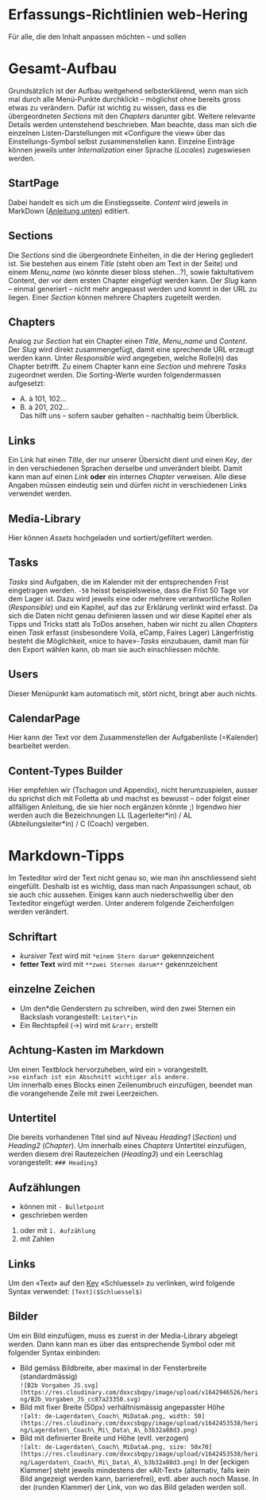Erfassungs-Richtlinien web-Hering
===
Für alle, die den Inhalt anpassen möchten – und sollen

# Gesamt-Aufbau
Grundsätzlich ist der Aufbau weitgehend selbsterklärend, wenn man sich mal durch alle Menü-Punkte durchklickt – möglichst ohne bereits gross etwas zu verändern. Dafür ist wichtig zu wissen, dass es die übergeordneten *Sections* mit den *Chapters* darunter gibt. Weitere relevante Details werden untenstehend beschrieben. Man beachte, dass man sich die einzelnen Listen-Darstellungen mit «Configure the view» über das Einstellungs-Symbol selbst zusammenstellen kann. Einzelne Einträge können jeweils unter *Internalization* einer Sprache (*Locales*) zugeswiesen werden.

## StartPage
Dabei handelt es sich um die Einstiegsseite. *Content* wird jeweils in MarkDown ([Anleitung unten](#Markdown-Tipps)) editiert.

## Sections
Die *Sections* sind die übergeordnete Einheiten, in die der Hering gegliedert ist. Sie bestehen aus einem *Title* (steht oben am Text in der Seite) und einem *Menu_name* (wo könnte dieser bloss stehen...?), sowie faktultativem Content, der vor dem ersten Chapter eingefügt werden kann. Der *Slug* kann – einmal generiert – nicht mehr angepasst werden und kommt in der URL zu liegen. Einer *Section* können mehrere Chapters zugeteilt werden.

## Chapters
Analog zur *Section* hat ein Chapter einen *Title*, *Menu_name* und *Content*. Der *Slug* wird direkt zusammengefügt, damit eine sprechende URL erzeugt werden kann. Unter *Responsible* wird angegeben, welche Rolle(n) das Chapter betrifft. Zu einem Chapter kann eine *Section* und mehrere *Tasks* zugeordnet werden.
Die Sorting-Werte wurden folgendermassen aufgesetzt:
- A. à 101, 102…
- B. à 201, 202…  
Das hilft uns – sofern sauber gehalten – nachhaltig beim Überblick.

## Links
Ein Link hat einen *Title*, der nur unserer Übersicht dient und einen *Key*, der in den verschiedenen Sprachen derselbe und unverändert bleibt. Damit kann man auf einen *Link* **oder** ein internes *Chapter* verweisen. Alle diese Angaben müssen eindeutig sein und dürfen nicht in verschiedenen Links verwendet werden.

## Media-Library
Hier können *Assets* hochgeladen und sortiert/gefiltert werden.

## Tasks
*Tasks* sind Aufgaben, die im Kalender mit der entsprechenden Frist eingetragen werden. `-50` heisst beispielsweise, dass die Frist 50 Tage vor dem Lager ist. Dazu wird jeweils eine oder mehrere verantwortliche Rollen (*Responsible*) und ein Kapitel, auf das zur Erklärung verlinkt wird erfasst.
Da sich die Daten nicht genau definieren lassen und wir diese Kapitel eher als Tipps und Tricks statt als ToDos ansehen, haben wir nicht zu allen *Chapters* einen *Task* erfasst (insbesondere Voilà, eCamp, Faires Lager) Längerfristig besteht die Möglichkeit, «nice to have»-*Tasks* einzubauen, damit man für den Export wählen kann, ob man sie auch einschliessen möchte.

## Users
Dieser Menüpunkt kam automatisch mit, stört nicht, bringt aber auch nichts.

## CalendarPage
Hier kann der Text vor dem Zusammenstellen der Aufgabenliste (=Kalender) bearbeitet werden.

## Content-Types Builder
Hier empfehlen wir (Tschagon und Appendix), nicht herumzuspielen, ausser du sprichst dich mit Folletta ab und machst es bewusst – oder folgst einer allfälligen Anleitung, die sie hier noch ergänzen könnte ;)
Irgendwo hier werden auch die Bezeichnungen LL (Lagerleiter\*in) / AL (Abteilungsleiter\*in) / C (Coach) vergeben.

# Markdown-Tipps
Im Texteditor wird der Text nicht genau so, wie man ihn anschliessend sieht eingefüllt. Deshalb ist es wichtig, dass man nach Anpassungen schaut, ob sie auch chic aussehen. Einiges kann auch niederschwellig über den Texteditor eingefügt werden. Unter anderem folgende Zeichenfolgen werden verändert.

## Schriftart
- *kursiver Text* wird mit `*einem Stern darum*` gekennzeichent
- **fetter Text** wird mit `**zwei Sternen darum**` gekennzeichent

## einzelne Zeichen
- Um den\*die Genderstern zu schreiben, wird den zwei Sternen ein Backslash vorangestellt: `Leiter\*in`
- Ein Rechtspfeil (&rarr;) wird mit `&rarr;` erstellt

## Achtung-Kasten im Markdown
Um einen Textblock hervorzuheben, wird ein \> vorangestellt.  
`>so einfach ist ein Abschnitt wichtiger als andere.`  
Um innerhalb eines Blocks einen Zeilenumbruch einzufügen, beendet man die vorangehende Zeile mit zwei Leerzeichen.

## Untertitel
Die bereits vorhandenen Titel sind auf Niveau *Heading1* (*Section*) und *Heading2* (*Chapter*). Um innerhalb eines *Chapters* Untertitel einzufügen, werden diesem drei Rautezeichen (*Heading3*) und ein Leerschlag vorangestellt:
`### Heading3`

## Aufzählungen
- können mit `- Bulletpoint`
- geschrieben werden
1. oder mit `1. Aufzählung`
2. mit Zahlen

## Links
Um den «Text» auf den [Key](#Links) «Schluessel» zu verlinken, wird folgende Syntax verwendet:
`[Text]($Schluessel$)`

## Bilder
Um ein Bild einzufügen, muss es zuerst in der Media-Library abgelegt werden. Dann kann man es über das entsprechende Symbol oder mit folgender Syntax einbinden:
- Bild gemäss Bildbreite, aber maximal in der Fensterbreite (standardmässig)  
`![B2b Vorgaben JS.svg](https://res.cloudinary.com/dxxcsbqpy/image/upload/v1642946526/hering/B2b_Vorgaben_JS_cc87a23350.svg)`
- Bild mit fixer Breite (50px) verhältnismässig angepasster Höhe  
`![alt: de-Lagerdaten\_Coach\_MiDataA.png, width: 50]
(https://res.cloudinary.com/dxxcsbqpy/image/upload/v1642453538/hering/Lagerdaten\_Coach\_Mi\_Data\_A\_b3b32a88d3.png)`
- Bild mit definierter Breite und Höhe (evtl. verzogen)  
`![alt: de-Lagerdaten\_Coach\_MiDataA.png, size: 50x70](https://res.cloudinary.com/dxxcsbqpy/image/upload/v1642453538/hering/Lagerdaten\_Coach\_Mi\_Data\_A\_b3b32a88d3.png)`
In der \[eckigen Klammer\] steht jeweils mindestens der «Alt-Text» (alternativ, falls kein Bild angezeigt werden kann, barrierefrei), evtl. aber auch noch Masse. In der (runden Klammer) der Link, von wo das Bild geladen werden soll.
